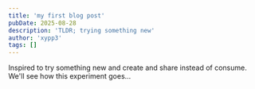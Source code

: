 ```yaml
---
title: 'my first blog post'
pubDate: 2025-08-28
description: 'TLDR; trying something new'
author: 'xypp3'
tags: []
---
```


Inspired to try something new and create and share instead of consume. We'll see how this experiment goes...
